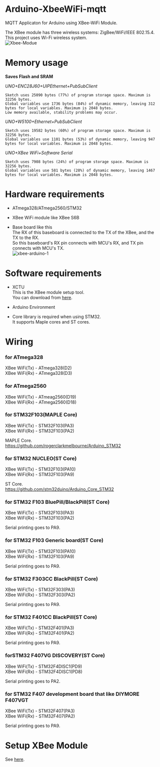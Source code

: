 # Arduino-XbeeWiFi-mqtt
MQTT Applicaton for Arduino using XBee-WiFi Module. 

The XBee module has three wireless systems: ZigBee/WiFi/IEEE 802.15.4.   
This project uses Wi-Fi wireless system.   
![Xbee-Modue](https://user-images.githubusercontent.com/6020549/228780419-e6623881-1a44-4087-b9a6-f3be927e5c04.JPG)

# Memory usage
__Saves Flash and SRAM__   

_UNO+ENC28J60+UIPEthernet+PubSubClient_

```
Sketch uses 25090 bytes (77%) of program storage space. Maximum is 32256 bytes.
Global variables use 1736 bytes (84%) of dynamic memory, leaving 312 bytes for local variables. Maximum is 2048 bytes.
Low memory available, stability problems may occur.
```

_UNO+W5100+Ethernet+PubSubClient_

```
Sketch uses 19582 bytes (60%) of program storage space. Maximum is 32256 bytes.
Global variables use 1101 bytes (53%) of dynamic memory, leaving 947 bytes for local variables. Maximum is 2048 bytes.
```

_UNO+XBee WiFi+Software Serial_

```
Sketch uses 7908 bytes (24%) of program storage space. Maximum is 32256 bytes.
Global variables use 581 bytes (28%) of dynamic memory, leaving 1467 bytes for local variables. Maximum is 2048 bytes.
```

# Hardware requirements   
- ATmega328/ATmega2560/STM32   

- XBee WiFi module like XBee S6B   

- Base board like this   
 The RX of this baseboard is connected to the TX of the XBee, and the TX to the RX.   
 So this baseboard's RX pin connects with MCU's RX, and TX pin connects with MCU's TX.   
![xbee-arduino-1](https://user-images.githubusercontent.com/6020549/228780907-5c8457e1-30cb-4bec-af40-a8a2353fc585.JPG)

# Software requirements   
- XCTU    
 This is the XBee module setup tool.   
 You can download from [here](https://hub.digi.com/support/products/xctu/?path=/support/asset/).   

- Arduino Environment   

- Core library is required when using STM32.   
 It supports Maple cores and ST cores.   


# Wiring   

### for ATmega328   

XBee WiFi(Tx) - ATmega328(D2)   
XBee WiFi(Rx) - ATmega328(D3)   


### for ATmega2560   

XBee WiFi(Tx) - ATmeag2560(D19)   
XBee WiFi(Rx) - ATmega2560(D18)   


### for STM32F103(MAPLE Core)   

XBee WiFi(Tx) - STM32F103(PA3)   
XBee WiFi(Rx) - STM32F103(PA2)   

MAPLE Core.    
https://github.com/rogerclarkmelbourne/Arduino_STM32   


### for STM32 NUCLEO(ST Core)   

XBee WiFi(Tx) - STM32F103(PA10)   
XBee WiFi(Rx) - STM32F103(PA9)   


ST Core.    
https://github.com/stm32duino/Arduino_Core_STM32   


### for STM32 F103 BluePill/BlackPill(ST Core)   

XBee WiFi(Tx) - STM32F103(PA3)   
XBee WiFi(Rx) - STM32F103(PA2)   

Serial printing goes to PA9.   


### for STM32 F103 Generic board(ST Core)   

XBee WiFi(Tx) - STM32F103(PA10)   
XBee WiFi(Rx) - STM32F103(PA9)   

Serial printing goes to PA9.   


### for STM32 F303CC BlackPill(ST Core)   

XBee WiFi(Tx) - STM32F303(PA3)   
XBee WiFi(Rx) - STM32F303(PA2)   

Serial printing goes to PA9.   


### for STM32 F401CC BlackPill(ST Core)    

XBee WiFi(Tx) - STM32F401(PA3)   
XBee WiFi(Rx) - STM32F401(PA2)   

Serial printing goes to PA9.   

### forSTM32 F407VG DISCOVERY(ST Core)   

XBee WiFi(Tx) - STM32F4DISC1(PD9)   
XBee WiFi(Rx) - STM32F4DISC1(PD8)   

Serial printing goes to PA2.   

### for STM32 F407 development board that like DIYMORE F407VGT   

XBee WiFi(Tx) - STM32F407(PA3)   
XBee WiFi(Rx) - STM32F407(PA2)   

Serial printing goes to PA9.   

# Setup XBee Module   
See [here](https://github.com/nopnop2002/Arduino-XbeeWiFi-mqtt/tree/main/Setup).   
